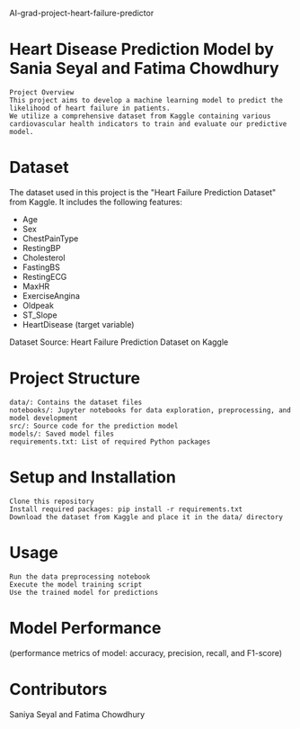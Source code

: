 AI-grad-project-heart-failure-predictor

# Heart Disease Prediction Model by Sania Seyal and Fatima Chowdhury

    Project Overview
    This project aims to develop a machine learning model to predict the likelihood of heart failure in patients. 
    We utilize a comprehensive dataset from Kaggle containing various cardiovascular health indicators to train and evaluate our predictive model.

# Dataset #

The dataset used in this project is the "Heart Failure Prediction Dataset" from Kaggle. 
It includes the following features:
- Age
- Sex
- ChestPainType
- RestingBP
- Cholesterol
- FastingBS
- RestingECG
- MaxHR
- ExerciseAngina
- Oldpeak
- ST_Slope
- HeartDisease (target variable)

Dataset Source: Heart Failure Prediction Dataset on Kaggle

# Project Structure

    data/: Contains the dataset files
    notebooks/: Jupyter notebooks for data exploration, preprocessing, and model development
    src/: Source code for the prediction model
    models/: Saved model files
    requirements.txt: List of required Python packages

# Setup and Installation

    Clone this repository
    Install required packages: pip install -r requirements.txt
    Download the dataset from Kaggle and place it in the data/ directory

# Usage

    Run the data preprocessing notebook
    Execute the model training script
    Use the trained model for predictions

# Model Performance
(performance metrics of model: accuracy, precision, recall, and F1-score)

# Contributors
Saniya Seyal and Fatima Chowdhury
